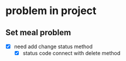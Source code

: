 # problem in project

## Set meal problem

- [x] need add change status method
  - [x] status code connect with delete method
